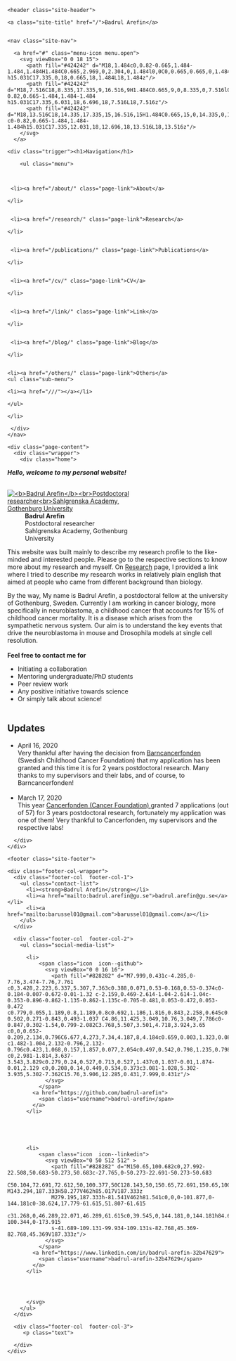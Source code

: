 <!DOCTYPE html>
<html>
<head>
<meta charset="utf-8">
<meta http-equiv="X-UA-Compatible" content="IE=edge">
<meta name="viewport" content="width=device-width, initial-scale=1">

<title>Amit Sarder</title>
<meta name="description" content="">
<link rel="shortcut icon" type="image/png" href="/images/icon.png">
<link rel="stylesheet" href="/css/main.css">
<link rel="canonical" href="https://badrul-arefin.github.io/">
<link rel="alternate" type="application/rss+xml" title="Badrul Arefin" href="https://badrul-arefin.github.io/feed.xml" />
<link rel='stylesheet' id='open-sans-css'  href='//fonts.googleapis.com/css?family=Open+Sans%3A300italic%2C400italic%2C600italic%2C300%2C400%2C600&#038;subset=latin%2Clatin-ext&#038;ver=4.2.4' type='text/css' media='all' />
<link href='https://fonts.googleapis.com/css?family=Titillium+Web:600italic,600,400,400italic' rel='stylesheet' type='text/css'>
</head>


  <body>

    <header class="site-header">

  <div class="wrapper">

    <a class="site-title" href="/">Badrul Arefin</a>


    <nav class="site-nav">

      <a href="#" class="menu-icon menu.open">
        <svg viewBox="0 0 18 15">
          <path fill="#424242" d="M18,1.484c0,0.82-0.665,1.484-1.484,1.484H1.484C0.665,2.969,0,2.304,0,1.484l0,0C0,0.665,0.665,0,1.484,0 h15.031C17.335,0,18,0.665,18,1.484L18,1.484z"/>
          <path fill="#424242" d="M18,7.516C18,8.335,17.335,9,16.516,9H1.484C0.665,9,0,8.335,0,7.516l0,0c0-0.82,0.665-1.484,1.484-1.484 h15.031C17.335,6.031,18,6.696,18,7.516L18,7.516z"/>
          <path fill="#424242" d="M18,13.516C18,14.335,17.335,15,16.516,15H1.484C0.665,15,0,14.335,0,13.516l0,0 c0-0.82,0.665-1.484,1.484-1.484h15.031C17.335,12.031,18,12.696,18,13.516L18,13.516z"/>
        </svg>
      </a>  

    <div class="trigger"><h1>Navigation</h1>

 		<ul class="menu">

    
    
     <li><a href="/about/" class="page-link">About</a>
    
    </li>
    
    
     <li><a href="/research/" class="page-link">Research</a>
    
    </li>
    
    
     <li><a href="/publications/" class="page-link">Publications</a>
    
    </li>
    
    
     <li><a href="/cv/" class="page-link">CV</a>
    
    </li>
    
    
     <li><a href="/link/" class="page-link">Link</a>
    
    </li>
    
    
     <li><a href="/blog/" class="page-link">Blog</a>
    
    </li>
    
    
    <li><a href="/others/" class="page-link">Others</a>
    <ul class="sub-menu">
    
    <li><a href="///"></a></li>
    
    </ul>
    
    </li>
    
</ul>


     </div>  
    </nav>

  </div>

</header>


    <div class="page-content">
      <div class="wrapper">        
        <div class="home">
 
 <i><b>Hello, welcome to my personal website!</b></i><br><br> 
 
 <dl id="" class="wp-caption alignright" style="max-width: 300px">

<dt><a href=""><img class="" src="/images/pic_low2.jpg" alt="<b>Badrul Arefin</b><br>Postdoctoral researcher<br>Sahlgrenska Academy, Gothenburg University" /></a></dt>

<dd><b>Badrul Arefin</b><br>Postdoctoral researcher<br>Sahlgrenska Academy, Gothenburg University</dd>
</dl>
  
  
  <p> This website was built mainly to describe my research profile to the like-minded and interested people. Please go to the 
  respective sections to know more about my research and myself. On <a href="research">Research</a> page, I provided a link where I tried to describe my 
  research works in relatively plain english that aimed at people who came from different background than biology.<br> 
          
<p> By the way, My name is Badrul Arefin, a postdoctoral fellow at the university of Gothenburg, Sweden. Currently I am working 
  in cancer biology, more specifically in neuroblastoma, a childhood cancer that accounts for 15% of childhood cancer 
  mortality. It is a disease which arises from the sympathetic nervous system. Our aim is to understand the key events that 
  drive the neuroblastoma in mouse and Drosophila models at single cell resolution.<br>

</div>
<br><b>Feel free to contact me for</b>
<ul>

   <li> Initiating a collaboration
   <li> Mentoring undergraduate/PhD students
   <li> Peer review work
   <li> Any positive initiative towards science
   <li> Or simply talk about science!<br><br>
</ul>    

<h2>Updates</h2>
<div class="updates">
<ul>
 <li> April 16, 2020<br> Very thankful after having the decision from <a href="https://www.barncancerfonden.se/for-forskare/forskningsanslag/beviljade-forskningsanslag-och-tjanster/">
  Barncancerfonden </a> (Swedish Childhood Cancer Foundation) 
  that my application has been granted and this time it is for 2 years postdoctoral research. Many thanks to my supervisors and 
  their labs, and of course, to Barncancerfonden!<br><br>
<li> March 17, 2020<br> This year <a href="https://www.cancerfonden.se/forskning/for-forskare/samtliga-anslagsbeslut">
  Cancerfonden (Cancer Foundation) </a> granted 7 applications (out of 57) for 3 years postdoctoral research, fortunately my application was one 
  of them! Very thankful to Cancerfonden, my supervisors and the respective labs! 
</ul>

</div>

      </div>
    </div>

    <footer class="site-footer">

  <div class="wrapper">

<!--     <h2 class="footer-heading">Badrul Arefin</h2> -->

    <div class="footer-col-wrapper">
      <div class="footer-col  footer-col-1">
        <ul class="contact-list">
          <li><strong>Badrul Arefin</strong></li>
          <li><a href="mailto:badrul.arefin@gu.se">badrul.arefin@gu.se</a></li>
          <li><a href="mailto:barussel01@gmail.com">barussel01@gmail.com</a></li>
        </ul>
      </div>

      <div class="footer-col  footer-col-2">
        <ul class="social-media-list">
          
          <li>
              <span class="icon  icon--github">
                <svg viewBox="0 0 16 16">
                  <path fill="#828282" d="M7.999,0.431c-4.285,0-7.76,3.474-7.76,7.761 c0,3.428,2.223,6.337,5.307,7.363c0.388,0.071,0.53-0.168,0.53-0.374c0-0.184-0.007-0.672-0.01-1.32 c-2.159,0.469-2.614-1.04-2.614-1.04c-0.353-0.896-0.862-1.135-0.862-1.135c-0.705-0.481,0.053-0.472,0.053-0.472 c0.779,0.055,1.189,0.8,1.189,0.8c0.692,1.186,1.816,0.843,2.258,0.645c0.071-0.502,0.271-0.843,0.493-1.037 C4.86,11.425,3.049,10.76,3.049,7.786c0-0.847,0.302-1.54,0.799-2.082C3.768,5.507,3.501,4.718,3.924,3.65 c0,0,0.652-0.209,2.134,0.796C6.677,4.273,7.34,4.187,8,4.184c0.659,0.003,1.323,0.089,1.943,0.261 c1.482-1.004,2.132-0.796,2.132-0.796c0.423,1.068,0.157,1.857,0.077,2.054c0.497,0.542,0.798,1.235,0.798,2.082 c0,2.981-1.814,3.637-3.543,3.829c0.279,0.24,0.527,0.713,0.527,1.437c0,1.037-0.01,1.874-0.01,2.129 c0,0.208,0.14,0.449,0.534,0.373c3.081-1.028,5.302-3.935,5.302-7.362C15.76,3.906,12.285,0.431,7.999,0.431z"/>
                </svg>
              </span>
            <a href="https://github.com/badrul-arefin">
              <span class="username">badrul-arefin</span>
            </a>
          </li>
          

          

          
          <li>
              <span class="icon  icon--linkedin">
                <svg viewBox="0 50 512 512" >
                  <path fill="#828282" d="M150.65,100.682c0,27.992-22.508,50.683-50.273,50.683c-27.765,0-50.273-22.691-50.273-50.683
                  C50.104,72.691,72.612,50,100.377,50C128.143,50,150.65,72.691,150.65,100.682z M143.294,187.333H58.277V462h85.017V187.333z
                  M279.195,187.333h-81.541V462h81.541c0,0,0-101.877,0-144.181c0-38.624,17.779-61.615,51.807-61.615
                  c31.268,0,46.289,22.071,46.289,61.615c0,39.545,0,144.181,0,144.181h84.605c0,0,0-100.344,0-173.915
                  s-41.689-109.131-99.934-109.131s-82.768,45.369-82.768,45.369V187.333z"/>
                </svg>
              </span>
            <a href="https://www.linkedin.com/in/badrul-arefin-32b47629">
              <span class="username">badrul-arefin-32b47629</span>
            </a>
          </li>
          


          
          </svg>
        </ul>
      </div>

      <div class="footer-col  footer-col-3">
         <p class="text">
 
      </div>
    </div>

  </div>

</footer>

  </body>

</html>
